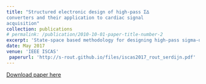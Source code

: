 ```yaml
---
title: "Structured electronic design of high-pass Σ∆
converters and their application to cardiac signal
acquisition"
collection: publications
# permalink: /publication/2010-10-01-paper-title-number-2
excerpt: 'State-space based methodology for designing high-pass sigma-delta ADCs'
date: May 2017
venue: 'IEEE ISCAS'
 paperurl: 'http://s-rout.github.io/files/iscas2017_rout_serdijn.pdf'
---
```



[Download paper here](http://s-rout.github.io/files/iscas2017_rout_serdijn.pdf)


